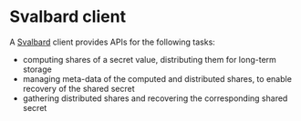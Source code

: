 # Svalbard client

A [Svalbard](../README.md) client provides APIs for the following tasks:

 * computing shares of a secret value, distributing them for long-term storage
 * managing meta-data of the computed and distributed shares, to enable
   recovery of the shared secret
 * gathering distributed shares and recovering the corresponding shared secret

